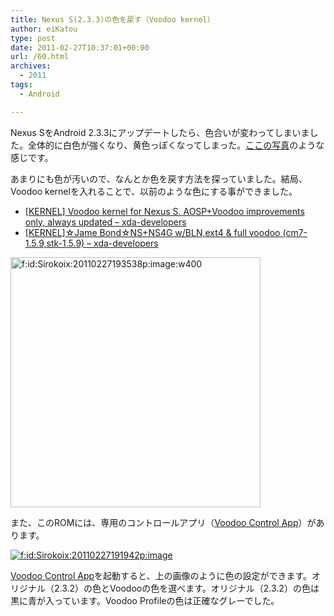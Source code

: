 ```yaml
---
title: Nexus S(2.3.3)の色を戻す（Voodoo kernel）
author: eiKatou
type: post
date: 2011-02-27T10:37:01+00:00
url: /60.html
archives:
  - 2011
tags:
  - Android

---
```

<div class="section">
  <p>
    Nexus SをAndroid 2.3.3にアップデートしたら、色合いが変わってしまいました。全体的に白色が強くなり、黄色っぽくなってしまった。<a href="http://www.androidcentral.com/nexus-s-233-update-bringing-unwanted-screen-issues" target="_blank">ここの写真</a>のような感じです。
  </p>
  
  <p>
    あまりにも色が汚いので、なんとか色を戻す方法を探っていました。結局、Voodoo kernelを入れることで、以前のような色にする事ができました。
  </p>
  
  <ul>
    <li>
      <a href="http://forum.xda-developers.com/showthread.php?t=876132" target="_blank"> &#91;KERNEL&#93; Voodoo kernel for Nexus S. AOSP+Voodoo improvements only, always updated &#8211; xda-developers</a>
    </li>
    <li>
      <a href="http://forum.xda-developers.com/showthread.php?t=949292" target="_blank"> &#91;KERNEL&#93;&#9734;Jame Bond&#9734;NS+NS4G w/BLN,ext4 & full voodoo (cm7-1.5.9,stk-1.5.9) &#8211; xda-developers</a>
    </li>
  </ul>
  
  <p>
    <a href="http://f.hatena.ne.jp/Sirokoix/20110227193538" class="hatena-fotolife" target="_blank"><img src="http://cdn-ak.f.st-hatena.com/images/fotolife/S/Sirokoix/20110227/20110227193538.png" alt="f:id:Sirokoix:20110227193538p:image:w400" title="f:id:Sirokoix:20110227193538p:image:w400" class="hatena-fotolife" width="400" /></a>
  </p>
  
  <p>
    また、このROMには、専用のコントロールアプリ（<a href="https://market.android.com/details?id=org.projectvoodoo.controlapp" target="_blank">Voodoo Control App</a>）があります。
  </p>
  
  <p>
    <a href="http://f.hatena.ne.jp/Sirokoix/20110227191942" class="hatena-fotolife" target="_blank"><img src="http://cdn-ak.f.st-hatena.com/images/fotolife/S/Sirokoix/20110227/20110227191942.png" alt="f:id:Sirokoix:20110227191942p:image" title="f:id:Sirokoix:20110227191942p:image" class="hatena-fotolife" /></a>
  </p>
  
  <p>
    <a href="https://market.android.com/details?id=org.projectvoodoo.controlapp" target="_blank">Voodoo Control App</a>を起動すると、上の画像のように色の設定ができます。オリジナル（2.3.2）の色とVoodooの色を選べます。オリジナル（2.3.2）の色は黒に青が入っています。Voodoo Profileの色は正確なグレーでした。
  </p>
</div>
